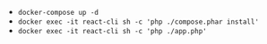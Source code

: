  * `docker-compose up -d`
 * `docker exec -it react-cli sh -c 'php ./compose.phar install'`
 * `docker exec -it react-cli sh -c 'php ./app.php'`
